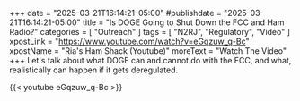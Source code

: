 +++
date = "2025-03-21T16:14:21-05:00"
#publishdate = "2025-03-21T16:14:21-05:00"
title = "Is DOGE Going to Shut Down the FCC and Ham Radio?"
categories = [ "Outreach" ]
tags = [ "N2RJ", "Regulatory", "Video" ]
xpostLink = "https://www.youtube.com/watch?v=eGqzuw_q-Bc"
xpostName = "Ria's Ham Shack (Youtube)"
moreText = "Watch The Video"
+++
Let's talk about what DOGE can and cannot do with the FCC, and what,
realistically can happen if it gets deregulated.
<!--more-->

{{< youtube eGqzuw_q-Bc >}}
